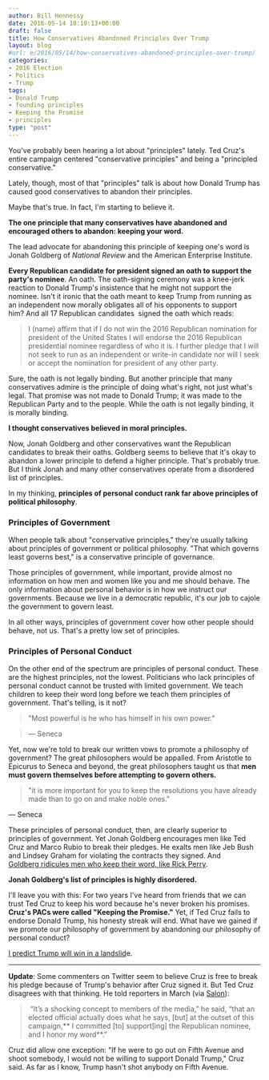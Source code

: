 ```yaml
---
author: Bill Hennessy
date: 2016-05-14 18:10:13+00:00
draft: false
title: How Conservatives Abandoned Principles Over Trump
layout: blog
#url: e/2016/05/14/how-conservatives-abandoned-principles-over-trump/
categories:
- 2016 Election
- Politics
- Trump
tags:
- Donald Trump
- founding principles
- Keeping the Promise
- principles
type: "post"
---
```


You've probably been hearing a lot about "principles" lately. Ted Cruz's entire campaign centered "conservative principles" and being a "principled conservative."

Lately, though, most of that "principles" talk is about how Donald Trump has caused good conservatives to abandon their principles.

Maybe that's true. In fact, I'm starting to believe it.

**The one principle that many conservatives have abandoned and encouraged others to abandon: keeping your word.**

The lead advocate for abandoning this principle of keeping one's word is Jonah Goldberg of _National Review_ and the American Enterprise Institute.

**Every Republican candidate for president signed an oath to support the party's nominee**. An oath. The oath-signing ceremony was a knee-jerk reaction to Donald Trump's insistence that he might not support the nominee. Isn't it ironic that the oath meant to keep Trump from running as an independent now morally obligates all of his opponents to support him? And all 17 Republican candidates  signed the oath which reads:



> I (name) affirm that if I do not win the 2016 Republican nomination for president of the United States I will endorse the 2016 Republican presidential nominee regardless of who it is. I further pledge that I will not seek to run as an independent or write-in candidate nor will I seek or accept the nomination for president of any other party.



Sure, the oath is not legally binding. But another principle that many conservatives admire is the principle of doing what's right, not just what's legal. That promise was not made to Donald Trump; it was made to the Republican Party and to the people. While the oath is not legally binding, it is morally binding.

**I thought conservatives believed in moral principles.**

Now, Jonah Goldberg and other conservatives want the Republican candidates to break their oaths. Goldberg seems to believe that it's okay to abandon a lower principle to defend a higher principle. That's probably true. But I think Jonah and many other conservatives operate from a disordered list of principles.

In my thinking, **principles of personal conduct rank far above principles of political philosophy**.



### Principles of Government



When people talk about "conservative principles," they're usually talking about principles of government or political philosophy. "That which governs least governs best," is a conservative principle of governance.

Those principles of government, while important, provide almost no information on how men and women like you and me should behave. The only information about personal behavior is in how we instruct our governments. Because we live in a democratic republic, it's our job to cajole the government to govern least.

In all other ways, principles of government cover how other people should behave, not us. That's a pretty low set of principles.



### Principles of Personal Conduct



On the other end of the spectrum are principles of personal conduct. These are the highest principles, not the lowest. Politicians who lack principles of personal conduct cannot be trusted with limited government. We teach children to keep their word long before we teach them principles of government. That's telling, is it not?



> 

> 
> "Most powerful is he who has himself in his own power."
> 
> 

> 
> — Seneca
> 
> 




Yet, now we're told to break our written vows to promote a philosophy of government? The great philosophers would be appalled. From Aristotle to Epicurus to Seneca and beyond, the great philosophers taught us that **men must govern themselves before attempting to govern others.**



> "it is more important for you to keep the resolutions you have already made than to go on and make noble ones."

— Seneca



These principles of personal conduct, then, are clearly superior to principles of government. Yet Jonah Goldberg encourages men like Ted Cruz and Marco Rubio to break their pledges. He exalts men like Jeb Bush and Lindsey Graham for violating the contracts they signed. And [Goldberg ridicules men who keep their word, like Rick Perry](https://www.breitbart.com/texas/2016/05/14/rick-perry-attacked-keeping-word/).

**Jonah Goldberg's list of principles is highly disordered.**

I'll leave you with this: For two years I've heard from friends that we can trust Ted Cruz to keep his word because he's never broken his promises. **Cruz's PACs were called "Keeping the Promise."** Yet, if Ted Cruz fails to endorse Donald Trump, his honesty streak will end. What have we gained if we promote our philosophy of government by abandoning our philosophy of personal conduct?

[I predict Trump will win in a landslid](https://hennessysview.com/2016/05/13/how-to-predict-trumps-landslide-win/)e.



* * *



**Update**: Some commenters on Twitter seem to believe Cruz is free to break his pledge because of Trump's behavior after Cruz signed it. But Ted Cruz disagrees with that thinking. He told reporters in March (via [Salon](https://www.salon.com/2016/03/14/ted_cruz_vows_to_honor_his_pledge_to_support_gop_nominee_despite_violence_at_donald_trump_rallies_on_one_condition/)):



>  “It’s a shocking concept to members of the media,” he said, “that an elected official actually does what he says, [but] at the outset of this campaign,** I committed [to] support[ing] the Republican nominee, and I honor my word**.”



Cruz did allow one exception: "If he were to go out on Fifth Avenue and shoot somebody, I would not be willing to support Donald Trump," Cruz said. As far as I know, Trump hasn't shot anybody on Fifth Avenue.
